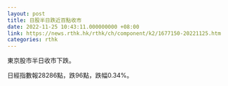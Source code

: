```yaml
---
layout: post
title: 日股半日跌近百點收市
date: 2022-11-25 10:43:11.000000000 +08:00
link: https://news.rthk.hk/rthk/ch/component/k2/1677150-20221125.htm
categories: rthk
---
```


東京股市半日收市下跌。

日經指數報28286點，跌96點，跌幅0.34%。
